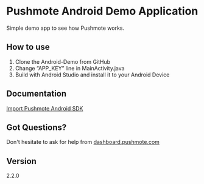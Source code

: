 Pushmote Android Demo Application
============

Simple demo app to see how Pushmote works.


How to use
----
1. Clone the Android-Demo from GitHub
2. Change “APP_KEY” line in MainActivity.java
3. Build with Android Studio and install it to your Android Device

Documentation
----
<a href="docs.pushmote.com/docs/import-pushmote-android-sdk">Import Pushmote Android SDK </a>


Got Questions?
----
Don't hesitate to ask for help from <a href="https://dashboard.pushmote.com/community">dashboard.pushmote.com</a>


Version
----
2.2.0
